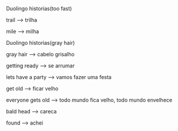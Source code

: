 <p>Duolingo historias(too fast)</p>
<p>trail --> trilha</p>
<p>mile --> milha</p>

<p>Duolingo historias(gray hair)</p>
<p>gray hair --> cabelo grisalho</p>
<p>getting ready --> se arrumar</p>
<p>lets have a party --> vamos fazer uma festa</p>
<p>get old --> ficar velho</p>
<p>everyone gets old --> todo mundo fica velho, todo mundo envelhece</p>
<p>bald head --> careca</p>
<p>found --> achei</p>

